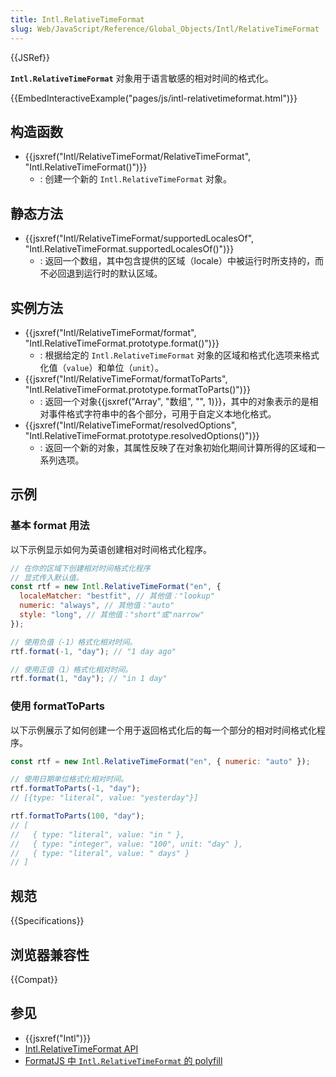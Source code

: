 ```yaml
---
title: Intl.RelativeTimeFormat
slug: Web/JavaScript/Reference/Global_Objects/Intl/RelativeTimeFormat
---
```


{{JSRef}}

**`Intl.RelativeTimeFormat`** 对象用于语言敏感的相对时间的格式化。

{{EmbedInteractiveExample("pages/js/intl-relativetimeformat.html")}}

## 构造函数

- {{jsxref("Intl/RelativeTimeFormat/RelativeTimeFormat", "Intl.RelativeTimeFormat()")}}
  - : 创建一个新的 `Intl.RelativeTimeFormat` 对象。

## 静态方法

- {{jsxref("Intl/RelativeTimeFormat/supportedLocalesOf", "Intl.RelativeTimeFormat.supportedLocalesOf()")}}
  - : 返回一个数组，其中包含提供的区域（locale）中被运行时所支持的，而不必回退到运行时的默认区域。

## 实例方法

- {{jsxref("Intl/RelativeTimeFormat/format", "Intl.RelativeTimeFormat.prototype.format()")}}
  - : 根据给定的 `Intl.RelativeTimeFormat` 对象的区域和格式化选项来格式化值（`value`）和单位（`unit`）。
- {{jsxref("Intl/RelativeTimeFormat/formatToParts", "Intl.RelativeTimeFormat.prototype.formatToParts()")}}
  - : 返回一个对象{{jsxref("Array", "数组", "", 1)}}，其中的对象表示的是相对事件格式字符串中的各个部分，可用于自定义本地化格式。
- {{jsxref("Intl/RelativeTimeFormat/resolvedOptions", "Intl.RelativeTimeFormat.prototype.resolvedOptions()")}}
  - : 返回一个新的对象，其属性反映了在对象初始化期间计算所得的区域和一系列选项。

## 示例

### 基本 format 用法

以下示例显示如何为英语创建相对时间格式化程序。

```js
// 在你的区域下创建相对时间格式化程序
// 显式传入默认值。
const rtf = new Intl.RelativeTimeFormat("en", {
  localeMatcher: "bestfit", // 其他值："lookup"
  numeric: "always", // 其他值："auto"
  style: "long", // 其他值："short"或"narrow"
});

// 使用负值（-1）格式化相对时间。
rtf.format(-1, "day"); // "1 day ago"

// 使用正值（1）格式化相对时间。
rtf.format(1, "day"); // "in 1 day"
```

### 使用 formatToParts

以下示例展示了如何创建一个用于返回格式化后的每一个部分的相对时间格式化程序。

```js
const rtf = new Intl.RelativeTimeFormat("en", { numeric: "auto" });

// 使用日期单位格式化相对时间。
rtf.formatToParts(-1, "day");
// [{type: "literal", value: "yesterday"}]

rtf.formatToParts(100, "day");
// [
//   { type: "literal", value: "in " },
//   { type: "integer", value: "100", unit: "day" },
//   { type: "literal", value: " days" }
// ]
```

## 规范

{{Specifications}}

## 浏览器兼容性

{{Compat}}

## 参见

- {{jsxref("Intl")}}
- [Intl.RelativeTimeFormat API](https://v8.dev/features/intl-relativetimeformat)
- [FormatJS 中 `Intl.RelativeTimeFormat` 的 polyfill](https://formatjs.io/docs/polyfills/intl-relativetimeformat/)
